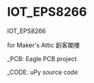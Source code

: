 # IOT_EPS8266
IOT_EPS8266

for Maker's Attic 創客閣樓

_PCB: Eagle PCB project 

_CODE: uPy source code 